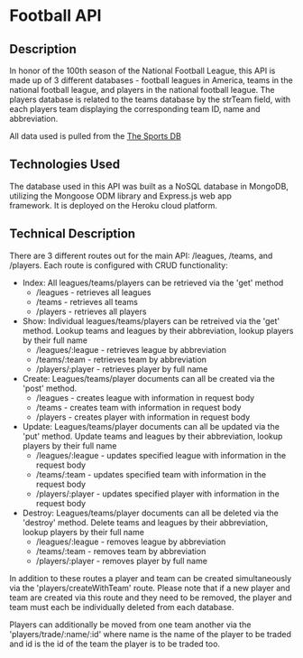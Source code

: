 # Football API

## Description

In honor of the 100th season of the National Football League, this API is made up of 3 different databases - football leagues in America, teams in the national football league, and players in the national football league. The players database is related to the teams database by the strTeam field, with each players team displaying the corresponding team ID, name and abbreviation.

All data used is pulled from the [The Sports DB](https://www.thesportsdb.com/api.php)

## Technologies Used

The database used in this API was built as a NoSQL database in MongoDB, utilizing the Mongoose ODM library and Express.js web  app framework. It is deployed on the Heroku cloud platform.

## Technical Description

There are 3 different routes out for the main API: /leagues, /teams, and /players. Each route is configured with CRUD functionality:

* Index: All leagues/teams/players can be retrieved via the 'get' method
    * /leagues - retrieves all leagues
    * /teams - retrieves all teams
    * /players - retrieves all players
* Show: Individual leagues/teams/players can be retreived via the 'get' method. Lookup teams and leagues by their abbreviation, lookup players by their full name
    * /leagues/:league - retrieves league by abbreviation
    * /teams/:team - retrieves team by abbreviation
    * /players/:player - retrieves player by full name
* Create: Leagues/teams/player documents can all be created via the 'post' method.
    * /leagues - creates league with information in request body
    * /teams - creates team with information in request body
    * /players - creates player with information in request body
* Update: Leagues/teams/player documents can all be updated via the 'put' method. Update teams and leagues by their abbreviation, lookup players by their full name
    * /leagues/:league - updates specified league with information in the request body
    * /teams/:team - updates specified team with information in the request body
    * /players/:player - updates specified player with information in the request body
* Destroy: Leagues/teams/player documents can all be deleted via the 'destroy' method. Delete teams and leagues by their abbreviation, lookup players by their full name
    * /leagues/:league - removes league by abbreviation
    * /teams/:team - removes team by abbreviation
    * /players/:player - removes player by full name

In addition to these routes a player and team can be created simultaneously via the 'players/createWithTeam' route. Please note that if a new player and team are created via this route and they need to be removed, the player and team must each be individually deleted from each database.

Players can additionally be moved from one team another via the 'players/trade/:name/:id' where name is the name of the player to be traded and id is the id of the team the player is to be traded too.


